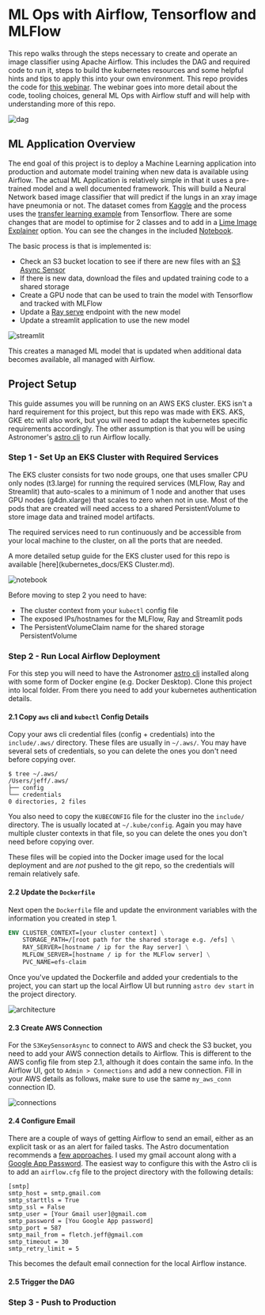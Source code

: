 # ML Ops with Airflow, Tensorflow and MLFlow

 This repo walks through the steps necessary to create and operate an image classifier using Apache Airflow. This includes the DAG and required code to run it, steps to build the kubernetes resources and some helpful hints and tips to apply this into your own environment. This repo provides the code for [this webinar](https://www.astronomer.io/events/webinars/using-airflow-with-tensorflow-mlflow). The webinar goes into more detail about the code, tooling choices, general ML Ops with Airflow stuff and will help with understanding more of this repo.

![dag](images/xray_dag.png)

## ML Application Overview
The end goal of this project is to deploy a Machine Learning application into production and automate model training when new data is available using Airflow. The actual ML Application is relatively simple in that it uses a pre-trained model and a well documented framework. This will build a Neural Network based image classifier that will predict if the lungs in an xray image have pneumonia or not. The dataset comes from [Kaggle](https://www.kaggle.com/datasets/paultimothymooney/chest-xray-pneumonia) and the process uses the [transfer learning example](https://www.tensorflow.org/tutorials/images/transfer_learning) from Tensorflow. There are some changes that are model to optimise for 2 classes and to add in a [Lime Image Explainer](https://github.com/marcotcr/lime) option. You can see the changes in the included [Notebook](Xray_Classifier_Notebook.ipynb).

The basic process is that is implemented is:
* Check an S3 bucket location to see if there are new files with an [S3 Async Sensor](https://registry.astronomer.io/providers/astronomer-providers/modules/s3keysizesensorasync)
* If there is new data, download the files and updated training code to a shared storage
* Create a GPU node that can be used to train the model with Tensorflow and tracked with MLFlow
* Update a [Ray serve](https://www.ray.io/ray-serve) endpoint with the new model
* Update a streamlit application to use the new model

![streamlit](images/streamlit.png)

This creates a managed ML model that is updated when additional data becomes available, all managed with Airflow.

## Project Setup
This guide assumes you will be running on an AWS EKS cluster. EKS isn't a hard requirement for this project, but this repo was made with EKS. AKS, GKE etc will also work, but you will need to adapt the kubernetes specific requirements accordingly. The other assumption is that you will be using Astronomer's [astro cli](https://docs.astronomer.io/astro/cli/overview) to run Airflow locally.

### Step 1 - Set Up an EKS Cluster with Required Services
The EKS cluster consists for two node groups, one that uses smaller CPU only nodes (t3.large) for running the required services (MLFlow, Ray and Streamlit) that auto-scales to a minimum of 1 node and another that uses GPU nodes (g4dn.xlarge) that scales to zero when not in use. Most of the pods that are created will need access to a shared PersistentVolume to store image data and trained model artifacts. 

The required services need to run continuously and be accessible from your local machine to the cluster, on all the ports that are needed.

A more detailed setup guide for the EKS cluster used for this repo is available [here](kubernetes_docs/EKS Cluster.md). 

![notebook](images/eks.png)

Before moving to step 2 you need to have:
* The cluster context from your `kubectl` config file
* The exposed IPs/hostnames for the MLFlow, Ray and Streamlit pods
* The PersistentVolumeClaim name for the shared storage PersistentVolume

### Step 2 - Run Local Airflow Deployment
For this step you will need to have the Astronomer [astro cli](https://docs.astronomer.io/astro/cli/overview) installed along with some form of Docker engine (e.g. Docker Desktop). Clone this project into local folder. From there you need to add your kubernetes authentication details.

#### 2.1 Copy `aws` cli and `kubectl` Config Details
Copy your aws cli credential files (config + credentials) into the `include/.aws/` directory. These files are usually in `~/.aws/`. You may have several sets of credentials, so you can delete the ones you don't need before copying over.
```
$ tree ~/.aws/
/Users/jeff/.aws/
├── config
└── credentials
0 directories, 2 files
```

You also need to copy the `KUBECONFIG` file for the cluster ino the `include/` directory. The is usually located at `~/.kube/config`. Again you may have multiple cluster contexts in that file, so you can delete the ones you don't need before copying over.

These files will be copied into the Docker image used for the local deployment and are *not* pushed to the git repo, so the credentials will remain relatively safe.

#### 2.2 Update the `Dockerfile`
Next open the `Dockerfile` file and update the environment variables with the information you created in step 1.

```Dockerfile
ENV CLUSTER_CONTEXT=[your cluster context] \
    STORAGE_PATH=/[root path for the shared storage e.g. /efs] \
    RAY_SERVER=[hostname / ip for the Ray server] \
    MLFLOW_SERVER=[hostname / ip for the MLFlow server] \
    PVC_NAME=efs-claim
```

Once you've updated the Dockerfile and added your credentials to the project, you can start up the local Airflow UI but running `astro dev start` in the project directory. 

![architecture](images/architecture.png)

#### 2.3 Create AWS Connection
For the `S3KeySensorAsync` to connect to AWS and check the S3 bucket, you need to add your AWS connection details to Airflow. This is different to the AWS config file from step 2.1, although it does contain the same info. In the Airflow UI, got to `Admin > Connections` and add a new connection. Fill in your AWS details as follows, make sure to use the same `my_aws_conn` connection ID.

![connections](images/AWS_Secret.png)

#### 2.4 Configure Email
There are a couple of ways of getting Airflow to send an email, either as an explicit task or as an alert for failed tasks. The Astro documentation recommends a [few approaches](https://docs.astronomer.io/astro/airflow-alerts#configure-airflow-email-alerts). I used my gmail account along with a [Google App Password](https://support.google.com/accounts/answer/185833?hl=en-GB). The easiest way to configure this with the Astro cli is to add an `airflow.cfg` file to the project directory with the following details:

```Conf
[smtp]
smtp_host = smtp.gmail.com
smtp_starttls = True
smtp_ssl = False
smtp_user = [Your Gmail user]@gmail.com
smtp_password = [You Google App password]
smtp_port = 587
smtp_mail_from = fletch.jeff@gmail.com
smtp_timeout = 30
smtp_retry_limit = 5
```

This becomes the default email connection for the local Airflow instance.

#### 2.5 Trigger the DAG

### Step 3 - Push to Production

